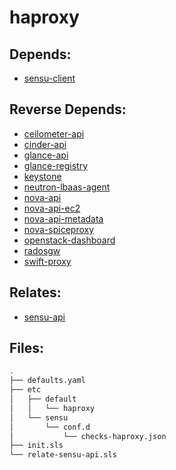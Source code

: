 # haproxy

## Depends:

  -  [sensu-client](/salt/sensu-client)

## Reverse Depends:

  -  [ceilometer-api](/salt/ceilometer-api)
  -  [cinder-api](/salt/cinder-api)
  -  [glance-api](/salt/glance-api)
  -  [glance-registry](/salt/glance-registry)
  -  [keystone](/salt/keystone)
  -  [neutron-lbaas-agent](/salt/neutron-lbaas-agent)
  -  [nova-api](/salt/nova-api)
  -  [nova-api-ec2](/salt/nova-api-ec2)
  -  [nova-api-metadata](/salt/nova-api-metadata)
  -  [nova-spiceproxy](/salt/nova-spiceproxy)
  -  [openstack-dashboard](/salt/openstack-dashboard)
  -  [radosgw](/salt/radosgw)
  -  [swift-proxy](/salt/swift-proxy)

## Relates:

  -  [sensu-api](/salt/sensu-api)

## Files:

```bash
.
├── defaults.yaml
├── etc
│   ├── default
│   │   └── haproxy
│   └── sensu
│       └── conf.d
│           └── checks-haproxy.json
├── init.sls
└── relate-sensu-api.sls
```
